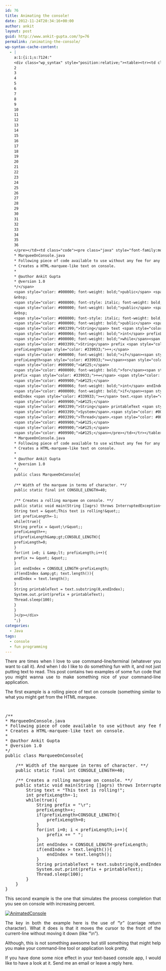 ```yaml
---
id: 76
title: Animating the console!
date: 2012-11-24T20:34:16+00:00
author: ankit
layout: post
guid: http://www.ankit-gupta.com/?p=76
permalink: /animating-the-console/
wp-syntax-cache-content:
  - |
    a:1:{i:1;s:7124:"
    <div class="wp_syntax" style="position:relative;"><table><tr><td class="line_numbers"><pre>1
    2
    3
    4
    5
    6
    7
    8
    9
    10
    11
    12
    13
    14
    15
    16
    17
    18
    19
    20
    21
    22
    23
    24
    25
    26
    27
    28
    29
    30
    31
    32
    33
    34
    35
    36
    </pre></td><td class="code"><pre class="java" style="font-family:monospace;"><span style="color: #008000; font-style: italic; font-weight: bold;">/**
    * MarqueeOnConsole.java
    * Following piece of code available to use without any fee for any closed/open-source project.
    * Creates a HTML-marquee-like text on console.
    *
    * @author Ankit Gupta
    * @version 1.0
    */</span>
    <span style="color: #000000; font-weight: bold;">public</span> <span style="color: #000000; font-weight: bold;">class</span> MarqueeOnConsole<span style="color: #009900;">&#123;</span>
    &nbsp;
    <span style="color: #008000; font-style: italic; font-weight: bold;">/** Width of the marquee in terms of character. **/</span>
    <span style="color: #000000; font-weight: bold;">public</span> <span style="color: #000000; font-weight: bold;">static</span> <span style="color: #000000; font-weight: bold;">final</span> <span style="color: #000066; font-weight: bold;">int</span> CONSOLE_LENGTH<span style="color: #339933;">=</span><span style="color: #cc66cc;">40</span><span style="color: #339933;">;</span>
    &nbsp;
    <span style="color: #008000; font-style: italic; font-weight: bold;">/** Creates a rolling marquee on console. **/</span>
    <span style="color: #000000; font-weight: bold;">public</span> <span style="color: #000000; font-weight: bold;">static</span> <span style="color: #000066; font-weight: bold;">void</span> main<span style="color: #009900;">&#40;</span><span style="color: #003399;">String</span> <span style="color: #009900;">&#91;</span><span style="color: #009900;">&#93;</span>agrs<span style="color: #009900;">&#41;</span> <span style="color: #000000; font-weight: bold;">throws</span> <span style="color: #003399;">InterruptedException</span><span style="color: #009900;">&#123;</span>
    <span style="color: #003399;">String</span> text <span style="color: #339933;">=</span> <span style="color: #0000ff;">&quot;This text is rolling!&quot;</span><span style="color: #339933;">;</span>
    <span style="color: #000066; font-weight: bold;">int</span> prefixLength<span style="color: #339933;">=-</span><span style="color: #cc66cc;">1</span><span style="color: #339933;">;</span>
    <span style="color: #000000; font-weight: bold;">while</span><span style="color: #009900;">&#40;</span><span style="color: #000066; font-weight: bold;">true</span><span style="color: #009900;">&#41;</span><span style="color: #009900;">&#123;</span>
    <span style="color: #003399;">String</span> prefix <span style="color: #339933;">=</span> <span style="color: #0000ff;">&quot;<span style="color: #000099; font-weight: bold;">\r</span>&quot;</span><span style="color: #339933;">;</span>
    prefixLength<span style="color: #339933;">++;</span>
    <span style="color: #000000; font-weight: bold;">if</span><span style="color: #009900;">&#40;</span>prefixLength<span style="color: #339933;">&amp;</span>gt<span style="color: #339933;">;</span>CONSOLE_LENGTH<span style="color: #009900;">&#41;</span><span style="color: #009900;">&#123;</span>
    prefixLength<span style="color: #339933;">=</span><span style="color: #cc66cc;">0</span><span style="color: #339933;">;</span>
    <span style="color: #009900;">&#125;</span>
    <span style="color: #000000; font-weight: bold;">for</span><span style="color: #009900;">&#40;</span><span style="color: #000066; font-weight: bold;">int</span> i<span style="color: #339933;">=</span><span style="color: #cc66cc;">0</span><span style="color: #339933;">;</span> i <span style="color: #339933;">&amp;</span>lt<span style="color: #339933;">;</span> prefixLength<span style="color: #339933;">;</span>i<span style="color: #339933;">++</span><span style="color: #009900;">&#41;</span><span style="color: #009900;">&#123;</span>
    prefix <span style="color: #339933;">+=</span> <span style="color: #0000ff;">&quot; &quot;</span><span style="color: #339933;">;</span>
    <span style="color: #009900;">&#125;</span>
    <span style="color: #000066; font-weight: bold;">int</span> endIndex <span style="color: #339933;">=</span> CONSOLE_LENGTH<span style="color: #339933;">-</span>prefixLength<span style="color: #339933;">;</span>
    <span style="color: #000000; font-weight: bold;">if</span><span style="color: #009900;">&#40;</span>endIndex <span style="color: #339933;">&amp;</span>gt<span style="color: #339933;">;</span> text.<span style="color: #006633;">length</span><span style="color: #009900;">&#40;</span><span style="color: #009900;">&#41;</span><span style="color: #009900;">&#41;</span><span style="color: #009900;">&#123;</span>
    endIndex <span style="color: #339933;">=</span> text.<span style="color: #006633;">length</span><span style="color: #009900;">&#40;</span><span style="color: #009900;">&#41;</span><span style="color: #339933;">;</span>
    <span style="color: #009900;">&#125;</span>
    <span style="color: #003399;">String</span> printableText <span style="color: #339933;">=</span> text.<span style="color: #006633;">substring</span><span style="color: #009900;">&#40;</span><span style="color: #cc66cc;">0</span>,endIndex<span style="color: #009900;">&#41;</span><span style="color: #339933;">;</span>
    <span style="color: #003399;">System</span>.<span style="color: #006633;">out</span>.<span style="color: #006633;">print</span><span style="color: #009900;">&#40;</span>prefix <span style="color: #339933;">+</span> printableText<span style="color: #009900;">&#41;</span><span style="color: #339933;">;</span>
    <span style="color: #003399;">Thread</span>.<span style="color: #006633;">sleep</span><span style="color: #009900;">&#40;</span><span style="color: #cc66cc;">100</span><span style="color: #009900;">&#41;</span><span style="color: #339933;">;</span>
    <span style="color: #009900;">&#125;</span>
    <span style="color: #009900;">&#125;</span>
    <span style="color: #009900;">&#125;</span></pre></td></tr></table><p class="theCode" style="display:none;">/**
    * MarqueeOnConsole.java
    * Following piece of code available to use without any fee for any closed/open-source project.
    * Creates a HTML-marquee-like text on console.
    *
    * @author Ankit Gupta
    * @version 1.0
    */
    public class MarqueeOnConsole{
    
    /** Width of the marquee in terms of character. **/
    public static final int CONSOLE_LENGTH=40;
    
    /** Creates a rolling marquee on console. **/
    public static void main(String []agrs) throws InterruptedException{
    String text = &quot;This text is rolling!&quot;;
    int prefixLength=-1;
    while(true){
    String prefix = &quot;\r&quot;;
    prefixLength++;
    if(prefixLength&amp;gt;CONSOLE_LENGTH){
    prefixLength=0;
    }
    for(int i=0; i &amp;lt; prefixLength;i++){
    prefix += &quot; &quot;;
    }
    int endIndex = CONSOLE_LENGTH-prefixLength;
    if(endIndex &amp;gt; text.length()){
    endIndex = text.length();
    }
    String printableText = text.substring(0,endIndex);
    System.out.print(prefix + printableText);
    Thread.sleep(100);
    }
    }
    }</p></div>
    ";}
categories:
  - Java
tags:
  - console
  - fun programming
---
```

<p style="text-align: justify;">
  There are times when I love to use command-line/terminal (whatever you want to call it). And when I do I like to do something fun with it, and not just putting text to read. This post contains two examples of some fun code that you might wanna use to make something nice of your command-line application.
</p>

<p style="text-align: justify;">
  The first example is a rolling piece of text on console (something similar to what you might get from the HTML marquee.
</p>

[<img class="alignnone  wp-image-28" title="MarqueeOnConsole" alt="" src="http://www.ankit-gupta.com/blog/wp-content/uploads/2012/11/MarqueeOnConsole1.gif" />](http://www.ankit-gupta.com/blog/wp-content/uploads/2012/11/MarqueeOnConsole1.gif)

<pre lang="java" line="1">/**
* MarqueeOnConsole.java
* Following piece of code available to use without any fee for any closed/open-source project.
* Creates a HTML-marquee-like text on console.
*
* @author Ankit Gupta
* @version 1.0
*/
public class MarqueeOnConsole{

	/** Width of the marquee in terms of character. **/
	public static final int CONSOLE_LENGTH=40;

	/** Creates a rolling marquee on console. **/
	public static void main(String []agrs) throws InterruptedException{
		String text = "This text is rolling!";
		int prefixLength=-1;
		while(true){
			String prefix = "\r";
			prefixLength++;
			if(prefixLength&gt;CONSOLE_LENGTH){
				prefixLength=0;
			}
			for(int i=0; i &lt; prefixLength;i++){
				prefix += " ";
			}
			int endIndex = CONSOLE_LENGTH-prefixLength;
			if(endIndex &gt; text.length()){
				endIndex = text.length();
			}
			String printableText = text.substring(0,endIndex);
			System.out.print(prefix + printableText);
			Thread.sleep(100);
		}
	}
}</pre>

<p style="text-align: justify;">
  This second example is the one that simulates the process completion that you see on console with increasing percent.
</p>

<p style="text-align: justify;">
  <p style="text-align: justify;">
    <a href="/uploads/2012/11/AnimatedConsole.gif"><img class="alignnone size-full wp-image-49" alt="AnimatedConsole" src="/uploads/2012/11/AnimatedConsole.gif" width="860" height="330" srcset="/uploads/2012/11/AnimatedConsole.gif 860w, /uploads/2012/11/AnimatedConsole-300x115.gif 300w, /uploads/2012/11/AnimatedConsole-500x191.gif 500w" sizes="(max-width: 860px) 100vw, 860px" /></a>
  </p>
  
  <p style="text-align: justify;">
    The key in both the example here is the use of &#8220;\r&#8221; (carriage return character). What it does is that it moves the cursor to the front of the current-line without moving it down (like &#8220;\n&#8221;).
  </p>
  
  <p style="text-align: justify;">
    Although, this is not something awesome but still something that might help you make your command-line tool or application look pretty.
  </p>
  
  <p style="text-align: justify;">
    If you have done some nice effect in your text-based console app, I would like to have a look at it. Send me an email or leave a reply here.
  </p>